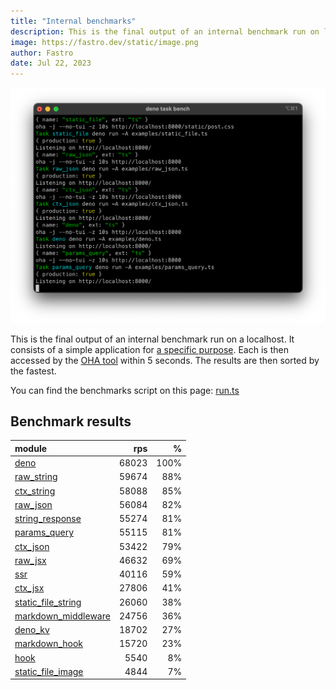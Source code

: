 ```yaml
---
title: "Internal benchmarks"
description: This is the final output of an internal benchmark run on localhost
image: https://fastro.dev/static/image.png
author: Fastro
date: Jul 22, 2023
---
```


![bench](/static/bench.png)

This is the final output of an internal benchmark run on a localhost. It consists of a simple application for [a specific purpose](https://github.com/fastrodev/fastro/blob/main/deno.json). Each is then accessed by the [OHA tool](https://github.com/hatoo/oha) within 5 seconds. The results are then sorted by the fastest.

You can find the benchmarks script on this page: [run.ts](https://github.com/fastrodev/fastro/blob/main/bench/run.ts)

## Benchmark results


| module                                                                                               |   rps |    % |
| :--------------------------------------------------------------------------------------------------- | ----: | ---: |
| [deno](https://github.com/fastrodev/fastro/blob/main/examples/deno.ts)                               | 68023 | 100% |
| [raw_string](https://github.com/fastrodev/fastro/blob/main/examples/raw_string.ts)                   | 59674 |  88% |
| [ctx_string](https://github.com/fastrodev/fastro/blob/main/examples/ctx_string.ts)                   | 58088 |  85% |
| [raw_json](https://github.com/fastrodev/fastro/blob/main/examples/raw_json.ts)                       | 56084 |  82% |
| [string_response](https://github.com/fastrodev/fastro/blob/main/examples/string_response.ts)         | 55274 |  81% |
| [params_query](https://github.com/fastrodev/fastro/blob/main/examples/params_query.ts)               | 55115 |  81% |
| [ctx_json](https://github.com/fastrodev/fastro/blob/main/examples/ctx_json.ts)                       | 53422 |  79% |
| [raw_jsx](https://github.com/fastrodev/fastro/blob/main/examples/raw_jsx.tsx)                        | 46632 |  69% |
| [ssr](https://github.com/fastrodev/fastro/blob/main/examples/ssr.ts)                                 | 40116 |  59% |
| [ctx_jsx](https://github.com/fastrodev/fastro/blob/main/examples/ctx_jsx.tsx)                        | 27806 |  41% |
| [static_file_string](https://github.com/fastrodev/fastro/blob/main/examples/static_file_string.ts)   | 26060 |  38% |
| [markdown_middleware](https://github.com/fastrodev/fastro/blob/main/examples/markdown_middleware.ts) | 24756 |  36% |
| [deno_kv](https://github.com/fastrodev/fastro/blob/main/examples/deno_kv.ts)                         | 18702 |  27% |
| [markdown_hook](https://github.com/fastrodev/fastro/blob/main/examples/markdown_hook.ts)             | 15720 |  23% |
| [hook](https://github.com/fastrodev/fastro/blob/main/examples/hook.ts)                               |  5540 |   8% |
| [static_file_image](https://github.com/fastrodev/fastro/blob/main/examples/static_file_image.ts)     |  4844 |   7% |